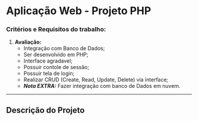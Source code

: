 # Aplicação Web - Projeto PHP

###  Critérios e Requisitos do trabalho:
1. **Avaliação:**
   * Integração com Banco de Dados;
   * Ser desenvolvido em PHP;
   * Interface agradavel;
   * Possuir contole de sessão;
   * Possuir tela de login;
   * Realizar CRUD (Create, Read, Update, Delete) via interface;
   * __*Nota EXTRA:*__ Fazer integração com banco de Dados em nuvem.
<hr>

## Descrição do Projeto
